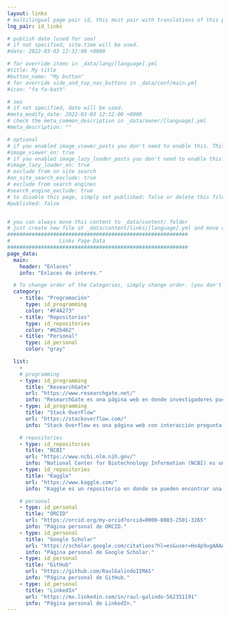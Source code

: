 ```yaml
---
layout: links
# multilingual page pair id, this must pair with translations of this page. (This name must be unique)
lng_pair: id_links

# publish date (used for seo)
# if not specified, site.time will be used.
#date: 2022-03-03 12:32:00 +0000

# for override items in _data/lang/[language].yml
#title: My title
#button_name: "My button"
# for override side_and_top_nav_buttons in _data/conf/main.yml
#icon: "fa fa-bath"

# seo
# if not specified, date will be used.
#meta_modify_date: 2022-03-03 12:32:00 +0000
# check the meta_common_description in _data/owner/[language].yml
#meta_description: ""

# optional
# if you enabled image_viewer_posts you don't need to enable this. This is only if image_viewer_posts = false
#image_viewer_on: true
# if you enabled image_lazy_loader_posts you don't need to enable this. This is only if image_lazy_loader_posts = false
#image_lazy_loader_on: true
# exclude from on site search
#on_site_search_exclude: true
# exclude from search engines
#search_engine_exclude: true
# to disable this page, simply set published: false or delete this file
#published: false


# you can always move this content to _data/content/ folder
# just create new file at _data/content/links/[language].yml and move content below.
###########################################################
#                Links Page Data
###########################################################
page_data:
  main:
    header: "Enlaces"
    info: "Enlaces de interés."

  # To change order of the Categories, simply change order. (you don't need to change list order.)
  category:
    - title: "Programación"
      type: id_programming
      color: "#F4A273"
    - title: "Repositorios"
      type: id_repositories
      color: "#62b462"
    - title: "Personal"
      type: id_personal
      color: "gray"

  list:
    -
    # programming
    - type: id_programming
      title: "ResearchGate"
      url: "https://www.researchgate.net/"
      info: "ResearchGate es una página web en donde investigadores pueden colaborar en muchos campos de la ciencia."
    - type: id_programming
      title: "Stack OverFlow"
      url: "https://stackoverflow.com/"
      info: "Stack Overflow es una página web con interacción pregunta-respuesta para programadores de diferentes lenguajes de programación."

    # repositories
    - type: id_repositories
      title: "NCBI"
      url: "https://www.ncbi.nlm.nih.gov/"
      info: "National Center for Biotechnology Information (NCBI) es un repositorio que contiene muchos conjuntos de datos biológicos de especial interés para la bioinformática.."
    - type: id_repositories
      title: "Kaggle"
      url: "https://www.kaggle.com/"
      info: "Kaggle es un repositorio en donde se pueden encontrar una gran variedad de conjuntos de datos que son útiles para probar los algoritmos de machine learning."

    # personal
    - type: id_personal
      title: "ORCID"
      url: "https://orcid.org/my-orcid?orcid=0000-0003-2501-3265"
      info: "Página personal de ORCID."
    - type: id_personal
      title: "Google Scholar"
      url: "https://scholar.google.com/citations?hl=es&user=Ho4p9ugAAAAJ"
      info: "Página personal de Google Scholar."
    - type: id_personal
      title: "GitHub"
      url: "https://github.com/RaulGalindoIIMAS"
      info: "Página personal de GitHub."
    - type: id_personal
      title: "LinkedIn"
      url: "https://mx.linkedin.com/in/raul-galindo-562351191"
      info: "Página personal de LinkedIn."
---
```

